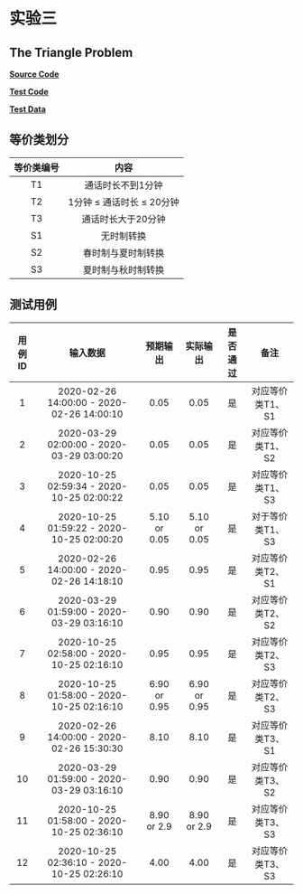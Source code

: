 # 实验三



## The Triangle Problem



**[Source Code](./src/main/java/com/lfool/test03/Bill.java)**

**[Test Code](./src/test/java/com/lfool/test03/BillTest.java)**

**[Test Data](./src/test/resources/testData.csv)**



## 等价类划分

| 等价类编号 |           内容            |
| :--------: | :-----------------------: |
|     T1     |     通话时长不到1分钟     |
|     T2     | 1分钟 ≤ 通话时长 ≤ 20分钟 |
|     T3     |    通话时长大于20分钟     |
|     S1     |        无时制转换         |
|     S2     |    春时制与夏时制转换     |
|     S3     |    夏时制与秋时制转换     |

## 测试用例



| 用例ID |                 输入数据                  |   预期输出   |   实际输出   | 是否通过 |       备注       |
| :----: | :---------------------------------------: | :----------: | :----------: | :------: | :--------------: |
|   1    | 2020-02-26 14:00:00 - 2020-02-26 14:00:10 |     0.05     |     0.05     |    是    | 对应等价类T1、S1 |
|   2    | 2020-03-29 02:00:00 - 2020-03-29 03:00:20 |     0.05     |     0.05     |    是    | 对应等价类T1、S2 |
|   3    | 2020-10-25 02:59:34 - 2020-10-25 02:00:22 |     0.05     |     0.05     |    是    | 对应等价类T1、S3 |
|   4    | 2020-10-25 01:59:22 - 2020-10-25 02:00:20 | 5.10 or 0.05 | 5.10 or 0.05 |    是    | 对于等价类T1、S3 |
|   5    | 2020-02-26 14:00:00 - 2020-02-26 14:18:10 |     0.95     |     0.95     |    是    | 对应等价类T2、S1 |
|   6    | 2020-03-29 01:59:00 - 2020-03-29 03:16:10 |     0.90     |     0.90     |    是    | 对应等价类T2、S2 |
|   7    | 2020-10-25 02:58:00 - 2020-10-25 02:16:10 |     0.95     |     0.95     |    是    | 对应等价类T2、S3 |
|   8    | 2020-10-25 01:58:00 - 2020-10-25 02:16:10 | 6.90 or 0.95 | 6.90 or 0.95 |    是    | 对应等价类T2、S3 |
|   9    | 2020-02-26 14:00:00 - 2020-02-26 15:30:30 |     8.10     |     8.10     |    是    | 对应等价类T3、S1 |
|   10   | 2020-03-29 01:59:00 - 2020-03-29 03:16:10 |     0.90     |     0.90     |    是    | 对应等价类T3、S2 |
|   11   | 2020-10-25 01:58:00 - 2020-10-25 02:36:10 | 8.90 or 2.9  | 8.90 or 2.9  |    是    | 对应等价类T3、S3 |
|   12   | 2020-10-25 02:36:10 - 2020-10-25 02:26:10 |     4.00     |     4.00     |    是    | 对应等价类T3、S3 |